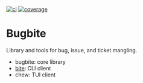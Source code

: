 [![ci](https://github.com/radhermit/bugbite/workflows/ci/badge.svg)](https://github.com/radhermit/bugbite/actions/workflows/ci.yml)
[![coverage](https://codecov.io/gh/radhermit/bugbite/branch/main/graph/badge.svg)](https://codecov.io/gh/radhermit/bugbite)

# Bugbite

Library and tools for bug, issue, and ticket mangling.

- bugbite: core library
- [bite]: CLI client
- chew: TUI client

[bite]: <https://github.com/radhermit/bugbite/tree/main/crates/cli>
